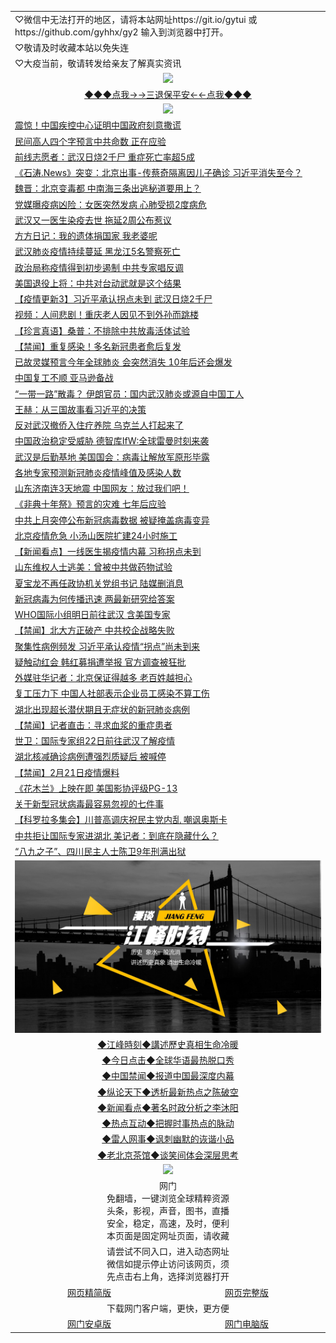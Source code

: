  <table>
<tr>
<td colspan="2" align=left>
♡微信中无法打开的地区，请将本站网址https://git.io/gytui 或 https://github.com/gyhhx/gy2 输入到浏览器中打开。 
 </td>
</tr>
 <tr>
 <td colspan="2" align=left>
♡敬请及时收藏本站以免失连
  <tr>
<td colspan="2" align=left>
♡大疫当前，敬请转发给亲友了解真实资讯
 </td>
</tr>

</td>
 </tr>
  <tr>
    <td colspan="2" align=center><img src="https://github.com/gyhhx/image-upload/blob/master/3t%20(1).jpg"></td>
 </tr>
 <tr><td colspan="2" align="center"><a href="https://xball.casa/oo.aspx?name=ogQuit&key=eqxowaguscvmxdgc&from=gy">◆◆◆点我→→三退保平安←←点我◆◆◆</a></td></tr>
  <tr>
    <td colspan="2" align=center><img src="https://cdn.jsdelivr.net/gh/gyoupiodf/im1/%E7%BD%91%E9%97%A8%E6%96%B0%E9%97%BB1.jpg"></td>
 </tr>
<tr><td colspan="2" align="left"><a href="https://xball.casa/oo.aspx?name=c1134078&key=eqxowaguscvmxdgc&from=gy">震惊！中国疾控中心证明中国政府刻意撒谎</a></td></tr>
<tr><td colspan="2" align="left"><a href="https://xball.casa/oo.aspx?name=c1134001&key=eqxowaguscvmxdgc&from=gy">民间高人四个字预言中共命数 正在应验</a></td></tr>
<tr><td colspan="2" align="left"><a href="https://xball.casa/oo.aspx?name=c1133978&key=eqxowaguscvmxdgc&from=gy">前线志愿者：武汉日烧2千尸 重症死亡率超5成</a></td></tr>
<tr><td colspan="2" align="left"><a href="https://xball.casa/oo.aspx?name=c1134059&key=eqxowaguscvmxdgc&from=gy">《石涛.News》突变：北京出事-传蔡奇隔离因儿子确诊 习近平消失至今？</a></td></tr>
<tr><td colspan="2" align="left"><a href="https://xball.casa/oo.aspx?name=c1134103&key=eqxowaguscvmxdgc&from=gy">魏晋：北京变毒都 中南海三条出逃秘道要用上？</a></td></tr>
<tr><td colspan="2" align="left"><a href="https://xball.casa/oo.aspx?name=c1134085&key=eqxowaguscvmxdgc&from=gy">党媒曝疫病凶险：女医突然发病 心肺受损2度病危</a></td></tr>
<tr><td colspan="2" align="left"><a href="https://xball.casa/oo.aspx?name=c1133977&key=eqxowaguscvmxdgc&from=gy">武汉又一医生染疫去世 拖延2周公布惹议</a></td></tr>
<tr><td colspan="2" align="left"><a href="https://xball.casa/oo.aspx?name=c1134092&key=eqxowaguscvmxdgc&from=gy">方方日记：我的遗体捐国家 我老婆呢</a></td></tr>
<tr><td colspan="2" align="left"><a href="https://xball.casa/oo.aspx?name=c1134077&key=eqxowaguscvmxdgc&from=gy">武汉肺炎疫情持续蔓延 黑龙江5名警察死亡</a></td></tr>
<tr><td colspan="2" align="left"><a href="https://xball.casa/oo.aspx?name=c1134083&key=eqxowaguscvmxdgc&from=gy">政治局称疫情得到初步遏制 中共专家唱反调</a></td></tr>
<tr><td colspan="2" align="left"><a href="https://xball.casa/oo.aspx?name=c1134091&key=eqxowaguscvmxdgc&from=gy">美国退役上将：中共对台动武就是这个结果</a></td></tr>
<tr><td colspan="2" align="left"><a href="https://xball.casa/oo.aspx?name=c1131771&key=eqxowaguscvmxdgc&from=gy">【疫情更新3】习近平承认拐点未到 武汉日烧2千尸</a></td></tr>
<tr><td colspan="2" align="left"><a href="https://xball.casa/oo.aspx?name=c1133976&key=eqxowaguscvmxdgc&from=gy">视频：人间悲剧！重庆老人因见不到外孙而跳楼</a></td></tr>
<tr><td colspan="2" align="left"><a href="https://xball.casa/oo.aspx?name=c1134101&key=eqxowaguscvmxdgc&from=gy">【珍言真语】桑普：不排除中共放毒活体试验</a></td></tr>
<tr><td colspan="2" align="left"><a href="https://xball.casa/oo.aspx?name=c1134087&key=eqxowaguscvmxdgc&from=gy">【禁闻】重复感染！多名新冠患者愈后复发</a></td></tr>
<tr><td colspan="2" align="left"><a href="https://xball.casa/oo.aspx?name=c1134016&key=eqxowaguscvmxdgc&from=gy">已故灵媒预言今年全球肺炎 会突然消失 10年后还会爆发</a></td></tr>
<tr><td colspan="2" align="left"><a href="https://xball.casa/oo.aspx?name=c1133993&key=eqxowaguscvmxdgc&from=gy">中国复工不顺 亚马逊备战</a></td></tr>
<tr><td colspan="2" align="left"><a href="https://xball.casa/oo.aspx?name=c1134076&key=eqxowaguscvmxdgc&from=gy">“一带一路”散毒？ 伊朗官员：国内武汉肺炎或源自中国工人</a></td></tr>
<tr><td colspan="2" align="left"><a href="https://xball.casa/oo.aspx?name=c1134060&key=eqxowaguscvmxdgc&from=gy">王赫：从三国故事看习近平的决策</a></td></tr>
<tr><td colspan="2" align="left"><a href="https://xball.casa/oo.aspx?name=c1134095&key=eqxowaguscvmxdgc&from=gy">反对武汉撤侨入住疗养院 乌克兰人打起来了</a></td></tr>
<tr><td colspan="2" align="left"><a href="https://xball.casa/oo.aspx?name=c1133989&key=eqxowaguscvmxdgc&from=gy">中国政治稳定受威胁 德智库IfW:全球雷曼时刻来袭</a></td></tr>
<tr><td colspan="2" align="left"><a href="https://xball.casa/oo.aspx?name=c1134018&key=eqxowaguscvmxdgc&from=gy">武汉是后勤基地 美国国会：病毒让解放军原形毕露</a></td></tr>
<tr><td colspan="2" align="left"><a href="https://xball.casa/oo.aspx?name=c1134044&key=eqxowaguscvmxdgc&from=gy">各地专家预测新冠肺炎疫情峰值及感染人数</a></td></tr>
<tr><td colspan="2" align="left"><a href="https://xball.casa/oo.aspx?name=c1134019&key=eqxowaguscvmxdgc&from=gy">山东济南连3天地震 中国网友：放过我们吧！</a></td></tr>
<tr><td colspan="2" align="left"><a href="https://xball.casa/oo.aspx?name=c1134096&key=eqxowaguscvmxdgc&from=gy">《非典十年祭》预言的灾难 七年后应验</a></td></tr>
<tr><td colspan="2" align="left"><a href="https://xball.casa/oo.aspx?name=c1134056&key=eqxowaguscvmxdgc&from=gy">中共上月突停公布新冠病毒数据 被疑掩盖病毒变异</a></td></tr>
<tr><td colspan="2" align="left"><a href="https://xball.casa/oo.aspx?name=c1134013&key=eqxowaguscvmxdgc&from=gy">北京疫情危急 小汤山医院扩建24小时施工</a></td></tr>
<tr><td colspan="2" align="left"><a href="https://xball.casa/oo.aspx?name=c1134052&key=eqxowaguscvmxdgc&from=gy">【新闻看点】一线医生揭疫情内幕 习称拐点未到</a></td></tr>
<tr><td colspan="2" align="left"><a href="https://xball.casa/oo.aspx?name=c1134012&key=eqxowaguscvmxdgc&from=gy">山东维权人士逃美：曾被中共做药物试验</a></td></tr>
<tr><td colspan="2" align="left"><a href="https://xball.casa/oo.aspx?name=c1133996&key=eqxowaguscvmxdgc&from=gy">夏宝龙不再任政协机关党组书记 陆媒删消息</a></td></tr>
<tr><td colspan="2" align="left"><a href="https://xball.casa/oo.aspx?name=c1134031&key=eqxowaguscvmxdgc&from=gy">新冠病毒为何传播迅速 两最新研究给答案</a></td></tr>
<tr><td colspan="2" align="left"><a href="https://xball.casa/oo.aspx?name=c1133995&key=eqxowaguscvmxdgc&from=gy">WHO国际小组明日前往武汉 含美国专家</a></td></tr>
<tr><td colspan="2" align="left"><a href="https://xball.casa/oo.aspx?name=c1134035&key=eqxowaguscvmxdgc&from=gy">【禁闻】北大方正破产 中共校企战略失败</a></td></tr>
<tr><td colspan="2" align="left"><a href="https://xball.casa/oo.aspx?name=c1134047&key=eqxowaguscvmxdgc&from=gy">聚集性病例频发 习近平承认疫情“拐点”尚未到来</a></td></tr>
<tr><td colspan="2" align="left"><a href="https://xball.casa/oo.aspx?name=c1133997&key=eqxowaguscvmxdgc&from=gy">疑触动红会 韩红募捐遭举报 官方调查被狂批</a></td></tr>
<tr><td colspan="2" align="left"><a href="https://xball.casa/oo.aspx?name=c1134043&key=eqxowaguscvmxdgc&from=gy">外媒驻华记者：北京保证得越多 老百姓越担心</a></td></tr>
<tr><td colspan="2" align="left"><a href="https://xball.casa/oo.aspx?name=c1134049&key=eqxowaguscvmxdgc&from=gy">复工压力下 中国人社部表示企业员工感染不算工伤</a></td></tr>
<tr><td colspan="2" align="left"><a href="https://xball.casa/oo.aspx?name=c1134093&key=eqxowaguscvmxdgc&from=gy">湖北出现超长潜伏期且无症状的新冠肺炎病例</a></td></tr>
<tr><td colspan="2" align="left"><a href="https://xball.casa/oo.aspx?name=c1134088&key=eqxowaguscvmxdgc&from=gy">【禁闻】记者直击：寻求血浆的重症患者</a></td></tr>
<tr><td colspan="2" align="left"><a href="https://xball.casa/oo.aspx?name=c1134046&key=eqxowaguscvmxdgc&from=gy">世卫：国际专家组22日前往武汉了解疫情</a></td></tr>
<tr><td colspan="2" align="left"><a href="https://xball.casa/oo.aspx?name=c1134032&key=eqxowaguscvmxdgc&from=gy">湖北核减确诊病例遭强烈质疑后 被喊停</a></td></tr>
<tr><td colspan="2" align="left"><a href="https://xball.casa/oo.aspx?name=c1134105&key=eqxowaguscvmxdgc&from=gy">【禁闻】2月21日疫情爆料</a></td></tr>
<tr><td colspan="2" align="left"><a href="https://xball.casa/oo.aspx?name=c1134100&key=eqxowaguscvmxdgc&from=gy">《花木兰》上映在即 美国影协评级PG-13</a></td></tr>
<tr><td colspan="2" align="left"><a href="https://xball.casa/oo.aspx?name=c1134099&key=eqxowaguscvmxdgc&from=gy">关于新型冠状病毒最容易忽视的七件事</a></td></tr>
<tr><td colspan="2" align="left"><a href="https://xball.casa/oo.aspx?name=c1134075&key=eqxowaguscvmxdgc&from=gy">【科罗拉多集会】川普高调庆祝民主党内乱 嘲讽奥斯卡</a></td></tr>
<tr><td colspan="2" align="left"><a href="https://xball.casa/oo.aspx?name=c1134020&key=eqxowaguscvmxdgc&from=gy">中共拒让国际专家进湖北 美记者：到底在隐藏什么？</a></td></tr>
<tr><td colspan="2" align="left"><a href="https://xball.casa/oo.aspx?name=c1134074&key=eqxowaguscvmxdgc&from=gy">“八九之子”、四川民主人士陈卫9年刑满出狱</a></td></tr>
 
 <tr>
   <td colspan="2" align=center><img src="https://github.com/gyoupiodf/im1/blob/master/jf-1.jpg"></td>
  </tr>
   <tr>
   <td colspan="2" align=center> 
<a href="https://xball.casa/oo.aspx?name=c922850&key=eqxowaguscvmxdgc&from=gy&tag=9877">◆江峰時刻◆講述歷史真相生命冷暖</a><br/>
    </td>
  </tr>
   <tr>
   <td colspan="2" align=center> 
<a href="https://xball.casa/oo.aspx?name=c816850&key=eqxowaguscvmxdgc&from=gy&tag=9877">◆今日点击◆全球华语最热脱口秀</a><br/>
    </td>
  </tr>
  <tr>
  <td colspan="2" align=center>
<a href="https://xball.casa/oo.aspx?name=c816860&key=eqxowaguscvmxdgc&from=gy&tag=99733110">◆中国禁闻◆报道中国最深度内幕</a><br/>
   </tr>
  <tr>
     <td colspan="2" align=center>
<a href="https://xball.casa/oo.aspx?name=c816855&key=eqxowaguscvmxdgc&from=gy&tag=997110">◆纵论天下◆透析最新热点之陈破空</a><br/>
   </tr>
   <tr>
      <td colspan="2" align=center>
<a href="https://xball.casa/oo.aspx?name=c838308&key=eqxowaguscvmxdgc&from=gy&tag=9973110">◆新闻看点◆著名时政分析之李沐阳</a><br/>
   </tr>
   <tr>
     <td colspan="2" align=center>
<a href="https://xball.casa/oo.aspx?name=c816852&key=eqxowaguscvmxdgc&from=gy&tag=9733110">◆热点互动◆把握时事热点的脉动</a><br/>
   </tr>
   <tr>
      <td colspan="2" align=center>
<a href="https://xball.casa/oo.aspx?name=c816694&key=eqxowaguscvmxdgc&from=gy&tag=93310">◆雷人网事◆讽刺幽默的诙谐小品</a><br/>
   </tr>
   <tr>
    <td colspan="2" align=center>
<a href="https://xball.casa/oo.aspx?name=c816650&key=eqxowaguscvmxdgc&from=gy&tag=9973110">◆老北京茶馆◆谈笑间体会深层思考</a><br/>
   </tr>
 <tr>
    <td colspan="2" align="center"><img src="https://gitlab.com/ogate2/up/raw/master/_/oGate65.jpg"/></td>
  </tr>
  <tr>
    <td colspan="2" align="center">网门<br/>免翻墙，一键浏览全球精粹资源<br/>头条，影视，声音，图书，直播<br/>安全，稳定，高速，及时，便利<br/>本页面是固定网址页面，请收藏</td>
  <tr>
  <tr>
    <td colspan="2" align="center">请尝试不同入口，进入动态网址<br/>微信如提示停止访问该网页，须<br/>先点击右上角，选择浏览器打开</td>
  <tr>  
  <tr>
    <td align="center"><a href="https://gitcdn.xyz/repo/otiny/up/master/show002.htm">网页精简版</a></td>
    <td align="center"><a href="https://gitcdn.xyz/repo/otiny/up/master/show001.htm">网页完整版</a></td>
  </tr>
  <tr>
    <td colspan="2" align="center">下载网门客户端，更快，更方便</td>
  <tr>
  <tr>
    <td align="center"><a href="https://raw.githubusercontent.com/opipe/up/master/oGatea.apk">网门安卓版</a></td>
    <td align="center"><a href="https://raw.githubusercontent.com/opipe/up/master/oGate.zip">网门电脑版</a></td>
  </tr>
</table>


